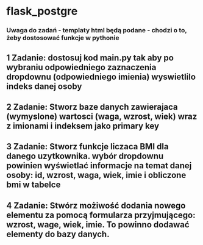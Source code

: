 # flask_postgre

### Uwaga do zadań - templaty html będą podane - chodzi o to, żeby dostosować funkcje w pythonie

## 1 Zadanie: dostosuj kod main.py tak aby po wybraniu odpowiedniego zaznaczenia dropdownu (odpowiedniego imienia) wyswietlilo indeks danej osoby

## 2 Zadanie: Stworz baze danych zawierajaca (wymyslone) wartosci (waga, wzrost, wiek) wraz z imionami i indeksem jako primary key

## 3 Zadanie: Stworz funkcje liczaca BMI dla danego uzytkownika. wybór dropdownu powinien wyświetlać informacje na temat danej osoby: id, wzrost, waga, wiek, imie i obliczone bmi w tabelce

## 4 Zadanie: Stwórz możiwość dodania nowego elementu za pomocą formularza przyjmującego: wzrost, wage, wiek, imie. To powinno dodawać elementy do bazy danych.
